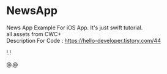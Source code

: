 # NewsApp

News App Example For iOS App. It's just swift tutorial.
<br/>
all assets from CWC+
<br/>
Description For Code : https://hello-developer.tistory.com/44


!.!

@.@

